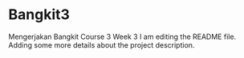 # Bangkit3
Mengerjakan Bangkit Course 3 Week 3
I am editing the README file. Adding some more details about the project description.
